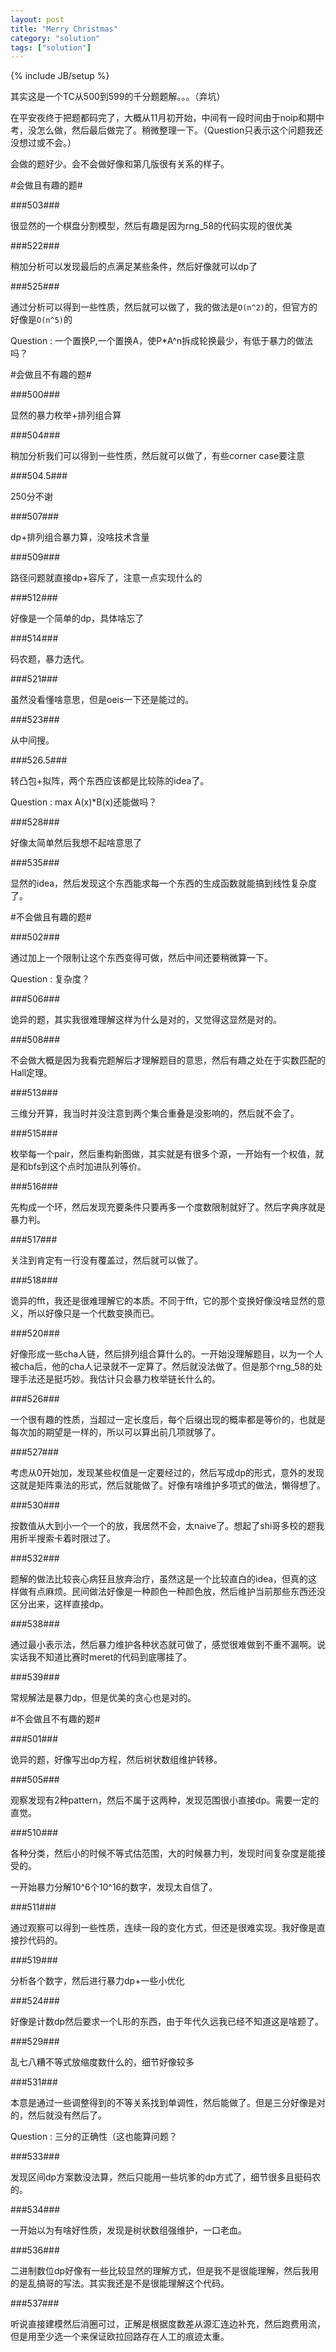 ```yaml
---
layout: post
title: "Merry Christmas"
category: "solution"
tags: ["solution"]
---
```

{% include JB/setup %}

其实这是一个TC从500到599的千分题题解。。。（弃坑）

在平安夜终于把题都码完了，大概从11月初开始，中间有一段时间由于noip和期中考，没怎么做，然后最后做完了。稍微整理一下。（Question只表示这个问题我还没想过或不会。）

会做的题好少。会不会做好像和第几版很有关系的样子。

#会做且有趣的题#

###503###

很显然的一个棋盘分割模型，然后有趣是因为rng_58的代码实现的很优美

###522###

稍加分析可以发现最后的点满足某些条件，然后好像就可以dp了

###525###

通过分析可以得到一些性质，然后就可以做了，我的做法是`O(n^2)`的，但官方的好像是`O(n^5)`的

Question : 一个置换P,一个置换A，使P\*A^n拆成轮换最少，有低于暴力的做法吗？

#会做且不有趣的题#

###500###

显然的暴力枚举+排列组合算

###504###

稍加分析我们可以得到一些性质，然后就可以做了，有些corner case要注意

###504.5###

250分不谢

###507###

dp+排列组合暴力算，没啥技术含量

###509###

路径问题就直接dp+容斥了，注意一点实现什么的

###512###

好像是一个简单的dp，具体啥忘了

###514###

码农题，暴力迭代。

###521###

虽然没看懂啥意思，但是oeis一下还是能过的。

###523###

从中间搜。

###526.5###

转凸包+拟阵，两个东西应该都是比较陈的idea了。

Question : max A(x)\*B(x)还能做吗？

###528###

好像太简单然后我想不起啥意思了

###535###

显然的idea，然后发现这个东西能求每一个东西的生成函数就能搞到线性复杂度了。

#不会做且有趣的题#

###502###

通过加上一个限制让这个东西变得可做，然后中间还要稍微算一下。

Question : 复杂度？

###506###

诡异的题，其实我很难理解这样为什么是对的，又觉得这显然是对的。

###508###

不会做大概是因为我看完题解后才理解题目的意思，然后有趣之处在于实数匹配的Hall定理。

###513###

三维分开算，我当时并没注意到两个集合重叠是没影响的，然后就不会了。

###515###

枚举每一个pair，然后重构新图做，其实就是有很多个源，一开始有一个权值，就是和bfs到这个点时加进队列等价。

###516###

先构成一个环，然后发现充要条件只要再多一个度数限制就好了。然后字典序就是暴力判。

###517###

关注到肯定有一行没有覆盖过，然后就可以做了。

###518###

诡异的fft，我还是很难理解它的本质。不同于fft，它的那个变换好像没啥显然的意义，所以好像只是一个代数变换而已。

###520###

好像形成一些cha人链，然后排列组合算什么的。一开始没理解题目，以为一个人被cha后，他的cha人记录就不一定算了。然后就没法做了。但是那个rng_58的处理手法还是挺巧妙。我估计只会暴力枚举链长什么的。

###526###

一个很有趣的性质，当超过一定长度后，每个后缀出现的概率都是等价的，也就是每次加的期望是一样的，所以可以算出前几项就够了。

###527###

考虑从0开始加，发现某些权值是一定要经过的，然后写成dp的形式，意外的发现这就是矩阵乘法的形式，然后就能做了。好像有啥维护多项式的做法，懒得想了。

###530###

按数值从大到小一个一个的放，我居然不会，太naive了。想起了shi哥多校的题我用折半搜索卡着时限过了。

###532###

题解的做法比较丧心病狂且放弃治疗，虽然这是一个比较直白的idea，但真的这样做有点麻烦。民间做法好像是一种颜色一种颜色放，然后维护当前那些东西还没区分出来，这样直接dp。

###538###

通过最小表示法，然后暴力维护各种状态就可做了，感觉很难做到不重不漏啊。说实话我不知道比赛时meret的代码到底哪挂了。

###539###

常规解法是暴力dp，但是优美的贪心也是对的。

#不会做且不有趣的题#

###501###

诡异的题，好像写出dp方程，然后树状数组维护转移。

###505###

观察发现有2种pattern，然后不属于这两种，发现范围很小直接dp。需要一定的直觉。

###510###

各种分类，然后小的时候不等式估范围，大的时候暴力判，发现时间复杂度是能接受的。

一开始暴力分解10^6个10^16的数字，发现太自信了。

###511###

通过观察可以得到一些性质，连续一段的变化方式，但还是很难实现。我好像是直接抄代码的。

###519###

分析各个数字，然后进行暴力dp+一些小优化

###524###

好像是计数dp然后要求一个L形的东西，由于年代久远我已经不知道这是啥题了。

###529###

乱七八糟不等式放缩度数什么的，细节好像较多

###531###

本意是通过一些调整得到的不等关系找到单调性，然后能做了。但是三分好像是对的，然后就没有然后了。

Question : 三分的正确性（这也能算问题？

###533###

发现区间dp方案数没法算，然后只能用一些坑爹的dp方式了，细节很多且挺码农的。

###534###

一开始以为有啥好性质，发现是树状数组强维护，一口老血。

###536###

二进制数位dp好像有一些比较显然的理解方式，但是我不是很能理解，然后我用的是乱搞哥的写法。其实我还是不是很能理解这个代码。

###537###

听说直接建模然后消圈可过，正解是根据度数差从源汇连边补充，然后跑费用流，但是用至少选一个来保证欧拉回路存在人工的痕迹太重。